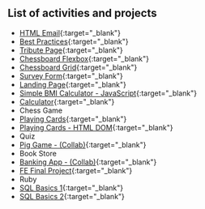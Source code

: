 ## List of activities and projects

- [HTML Email](/html-email/index.html){:target="\_blank"}
- [Best Practices](/best-practice-page/index.html){:target="\_blank"}
- [Tribute Page](/tribute-page-project/index.html){:target="\_blank"}
- [Chessboard Flexbox](/chessboard-flexbox/index.html){:target="\_blank"}
- [Chessboard Grid](/chessboard-grid/index.html){:target="\_blank"}
- [Survey Form](/survey-form/index.html){:target="\_blank"}
- [Landing Page](/landing-page/index.html){:target="\_blank"}
- [Simple BMI Calculator - JavaScript](https://codepen.io/leocsdev/pen/OJRmNEo){:target="\_blank"}
- [Calculator](/calculator/index.html){:target="\_blank"}
- Chess Game
- [Playing Cards](https://repl.it/talk/share/playing-cards/112887){:target="\_blank"}
- [Playing Cards - HTML DOM](/playing-cards-dom/index.html){:target="\_blank"}
- Quiz
- [Pig Game - (Collab)](https://leocsdev.github.io/batch5-pig-game/){:target="\_blank"}
- Book Store
- [Banking App - (Collab)](https://leocsdev.github.io/banking-app/){:target="\_blank"}
- [FE Final Project](https://leocsdev.github.io/trivia-whiz-app/){:target="\_blank"}
- Ruby
- [SQL Basics 1](https://github.com/leocsdev/batch5-activities/blob/main/sql/sql-basic-1.sql){:target="\_blank"}
- [SQL Basics 2](https://github.com/leocsdev/batch5-activities/blob/main/sql/sql-basic-2.sql){:target="\_blank"}

<!---
## Welcome to my GitHub Pages

You can use the [editor on GitHub](https://github.com/leocsdev/batch5-activities/edit/main/README.md) to maintain and preview the content for your website in Markdown files.

Whenever you commit to this repository, GitHub Pages will run [Jekyll](https://jekyllrb.com/) to rebuild the pages in your site, from the content in your Markdown files.

### Markdown

Markdown is a lightweight and easy-to-use syntax for styling your writing. It includes conventions for

```markdown
Syntax highlighted code block

# Header 1
## Header 2
### Header 3

- Bulleted
- List

1. Numbered
2. List

**Bold** and _Italic_ and `Code` text

[Link](url) and ![Image](src)
```

For more details see [GitHub Flavored Markdown](https://guides.github.com/features/mastering-markdown/).

### Jekyll Themes

Your Pages site will use the layout and styles from the Jekyll theme you have selected in your [repository settings](https://github.com/leocsdev/batch5-activities/settings). The name of this theme is saved in the Jekyll `_config.yml` configuration file.

### Support or Contact

Having trouble with Pages? Check out our [documentation](https://docs.github.com/categories/github-pages-basics/) or [contact support](https://github.com/contact) and we’ll help you sort it out.
-->
